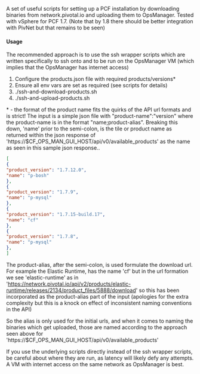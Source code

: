 A set of useful scripts for setting up a PCF installation by downloading binaries from network.pivotal.io and uploading them to OpsManager. Tested with vSphere for PCF 1.7. (Note that by 1.8 there should be better integration with PivNet but that remains to be seen)

#### Usage
The recommended approach is to use the ssh wrapper scripts which are written specifically to ssh onto and to be run on the OpsManager VM (which implies that the OpsManager has internet access)

1. Configure the products.json file with required products/versions*
2. Ensure all env vars are set as required (see scripts for details)
3. ./ssh-and-download-products.sh
4. ./ssh-and-upload-products.sh

\* - the format of the product name fits the quirks of the API url formats and is strict! The input is a simple json file with "product-name":"version" where the product-name is in the format "name;product-alias". Breaking this down, 'name' prior to the semi-colon, is the tile or product name as returned within the json response of 'https://$CF_OPS_MAN_GUI_HOST/api/v0/available_products' as the name as seen in this sample json response..
```json
[
{
"product_version": "1.7.12.0",
"name": "p-bosh"
},
{
"product_version": "1.7.9",
"name": "p-mysql"
},
{
"product_version": "1.7.15-build.17",
"name": "cf"
},
{
"product_version": "1.7.8",
"name": "p-mysql"
},
]
```
The product-alias, after the semi-colon, is used formulate the download url. For example the Elastic Runtime, has the name 'cf' but in the url formation we see 'elastic-runtime' as in 'https://network.pivotal.io/api/v2/products/elastic-runtime/releases/2134/product_files/5888/download' so this has been incorporated as the product-alias part of the input (apologies for the extra complexity but this is a knock on effect of inconsistent naming conventions in the API)

So the alias is only used for the initial urls, and when it comes to naming the binaries which get uploaded, those are named according to the approach seen above for 'https://$CF_OPS_MAN_GUI_HOST/api/v0/available_products'
 
If you use the underlying scripts directly instead of the ssh wrapper scripts, be careful about where they are run, as latency will likely defy any attempts. A VM with internet access on the same network as OpsManager is best.
